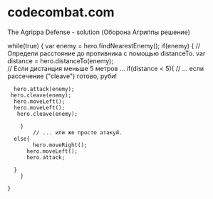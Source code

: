 # codecombat.com
The Agrippa Defense - solution (Оборона Агриппы решение)

  while(true) {
    var enemy = hero.findNearestEnemy();
    if(enemy) {
        // Определи расстояние до противника с помощью distanceTo.
     var distance = hero.distanceTo(enemy);   
        // Если дистанция меньше 5 метров ...
        if(distance < 5){
            // ... если рассечение ("cleave") готово, руби!
 
      hero.attack(enemy);
     hero.cleave(enemy);
      hero.moveLeft();
      hero.moveLeft();
       hero.cleave(enemy); 
            
        }
            // ... или же просто атакуй.
      else{
            hero.moveRight();
          hero.moveLeft();
          hero.attack;
            
      }
        } 
       
    }


